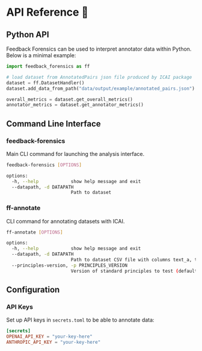 # API Reference 🔌

## Python API

Feedback Forensics can be used to interpret annotator data within Python. Below is a minimal example:

```python
import feedback_forensics as ff

# load dataset from AnnotatedPairs json file produced by ICAI package
dataset = ff.DatasetHandler()
dataset.add_data_from_path("data/output/example/annotated_pairs.json")

overall_metrics = dataset.get_overall_metrics()
annotator_metrics = dataset.get_annotator_metrics()
```

## Command Line Interface

### feedback-forensics
Main CLI command for launching the analysis interface.

```bash
feedback-forensics [OPTIONS]

options:
  -h, --help            show help message and exit
  --datapath, -d DATAPATH
                        Path to dataset
```

### ff-annotate
CLI command for annotating datasets with ICAI.

```bash
ff-annotate [OPTIONS]

options:
  -h, --help            show help message and exit
  --datapath, -d DATAPATH
                        Path to dataset CSV file with columns text_a, text_b, and preferred_text
  --principles-version, -p PRINCIPLES_VERSION
                        Version of standard principles to test (default: v2)
```

## Configuration

### API Keys
Set up API keys in `secrets.toml` to be able to annotate data:

```toml
[secrets]
OPENAI_API_KEY = "your-key-here"
ANTHROPIC_API_KEY = "your-key-here"
```

